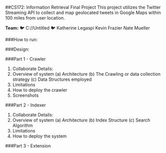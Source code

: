 ##CS172:  Information Retrieval Final Project
This project utilizes the Twitter Streaming API to collect and map geolocated tweets in Google Maps within 100 miles from user location.

**Team:** 🐦 C://Untitled 🐦
          Katherine Legaspi
          Kevin Frazier
          Nate Mueller

###How to run:



###Design:




 ###Part 1 - Crawler
 1. Collaborate Details:
 2. Overview of system
    (a) Architecture
    (b) The Crawling or data collection strategy
    (c) Data Structures employed
 3. Limitations 
 4. How to deploy the crawler
 5. Screenshots

 ###Part 2 - Indexer
 1. Collaborate Details:
 2. Overview of system
    (a) Architecture
    (b) Index Structure
    (c) Search Algorithm
 3. Limitations 
 4. How to deploy the system

 ###Part 3 - Extension
 

        

